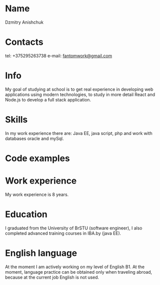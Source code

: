 # Name
Dzmitry Anishchuk
# Contacts
tel: +375295263738
e-mail: fantomwork@gmail.com
# Info
My goal of studying at school is to get real experience in developing web applications using modern technologies, to study in more detail React and Node.js to develop a full stack application.
# Skills
In my work experience there are: Java EE, java script, php and work with databases oracle and mySql.
# Сode examples

# Work experience
My work experience is 8 years.
# Education
I graduated from the University of BrSTU (software engineer), I also completed advanced training courses in IBA.by (java EE).
# English language
At the moment I am actively working on my level of English B1. At the moment, language practice can be obtained only when traveling abroad, because at the current job English is not used.

